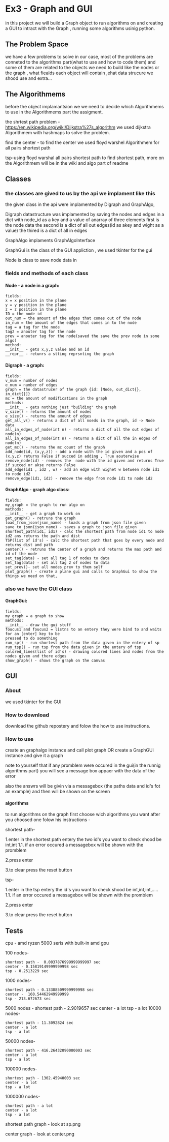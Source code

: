
# Ex3 - Graph and GUI

in this project we will build a Graph object to run algorithms on
and creating a GUI to intract with the Graph , running some algorithms
usinig python.

## The Problem Space
we have a few problems to solve in our case, most of the problems are conneted to the
algorithms part(what to use and how to code them) and some of them are related to the objects
we need to build like the nodes or the graph , what fiealds each object will contain
,ehat data strucure we shood use and extra...
## The Algorithmems

before the object implamantsion we we need to decide which Algorithmems to use
in the Algorithmems part the assigment.

the shrtest path problem - https://en.wikipedia.org/wiki/Dijkstra%27s_algorithm 
we used dijkstra Algorithmem with hashmaps to solve the problem.

find the center - to find the center we used floyd warshel Algorithmem for all pairs shortest path

tsp-using floyd warshal all pairs shortest path to find shortest path, more on the Algorithmem will be in the wiki and algo part of readme




## Classes 
### the classes are gived to us by the api we implament like this 
the given class in the api were implamented by Digraph and GraphAlgo,

Digraph datastructure was implamented by saving the nodes and edges
in a dict with node_id as a key and a value of anarray of three elements
first is the node data the second is a dict of all out edges(id as akey and wight as a value) the thired is a dict of all in edges 

GraphAlgo implaments GraphAlgoInterface

GraphGui is the class of the GUI appliction , we used tkinter for the gui

Node is class to save node data in 

### fields and methods of each class

#### Node - a node in a graph:
    fields:
    x = x position in the plane
    y = y position in the plane
    z = z position in the plane
    ID = the node id 
    out_num = the amount of the edges that comes out of the node
    in_num = the amount of the edges that comes in to the node
    tag = a tag for the node
    tag2 = anouter tag for the node
    prev = anouter tag for the node(saved the save the prev node in some algo)
    method:
    __init__ - gets x,y,z value and an id
    __repr__ - retunrs a stting reprsnting the graph 

#### Digraph - a graph:

    fields:
    v_num = number of nodes
    e_num = number of edges
    graph = the datastrucer of the graph {id: [Node, out_dict{}, in_dict{}]}
    mc = the amount of modifications in the graph
    methods:
    __init__ - gets nothing just "building" the graph
    v_size() - returns the amount of nodes
    e_size() - returns the amount of edges
    get_all_v() - returns a dict of all noeds in the graph, id -> Node data
    all_in_edges_of_node(int n) - returns a dict of all the out edges of node(n)
    all_in_edges_of_node(int n) - returns a dict of all the in edges of node(n)
    get_mc() - returns the mc count of the graph
    add_node(id, (x,y,z)) - add a node with the id given and a pos of (x,y,z) returns False if succed in adding , True aouterwise
    remove_node(id) - removes the  node with the id given and returns True if succed or akse returns False
    add_edge(id1 , id2 , w) - add an edge with wighet w between node id1 to node id2
    remove_edge(id1, id2) - remove the edge from node id1 to node id2

#### GraphAlgo - graph algo class:
    fields:
    my_graph = the graph to run algo on
    methods:
    __init__ - get a graph to work on
    get_graph() - retruns the graph
    load_from_json(json_name) - loads a graph from json file given
    save_to_json(json_name) - saves a graph to json file given
    shortest_path(id1, id1) - calc the shortest path from node id1 to node id2 ans returns the path and dist
    TSP(list of id's) - calc the shortest path that goes by every node and returns dist and path
    center() - retruns the center of a graph and returns the max path and id of the node
    set_tag(data) - set all tag 1 of nodes to data
    set_tag(data) - set all tag 2 of nodes to data
    set_prev()- set all nodes prev to them self
    plot_graph() - create a plane gui and calls to GraphGui to show the things we need on that,

### also we have the GUI class

#### GraphGui:
    fields:
    my_graph = a graph to show
    methods:
    __init__ - draw the gui stuff 
    foucus1 and foucus2 = listns to an entery they were bind to and waits for an [enter] key to be
    pressed to do something
    run_sp() - run shortest path from the data given in the entery of sp
    run_tsp() - run tsp from the data given in the entery of tsp
    colored_lines(list of id's) - drawing colored lines and nodes from the nodes given and there edges
    show_graph() - shows the graph on the canvas 
    
## GUI

### About
we used tkinter for the GUI 
### How to download 

download the github repostery and folow the how to use instructions.

### How to use 
create an graphalgo instance and call plot graph OR create a GraphGUi instance and give it a graph 

note to yourself that if any promblem were occured in the gui(in the runnig algorithms part) you will see
a message box appaer with the data of the error

also the answrs will be givin via a messagebox (the paths data and id's fot an example) and then will be shown on the screen 
#### algorithms 

to run algorithms on the graph first choose wich algorithms you want after you choosed one folow his instructions - 

shortest path-

1.enter in the shortest path entery the two id's you want to check shood be int,int
1.1. if an error occured a messagebox will be shown with the promblem

2.press enter 

3.to clear press the reset button

tsp-

1.enter in the tsp entery the id's you want to check shood be int,int,int,.....
1.1. if an error occured a messagebox will be shown with the promblem

2.press enter 

3.to clear press the reset button
## Tests
cpu - amd ryzen 5000 seris with built-in amd gpu

100 nodes-

    shortest path -  0.0037876999999999997 sec
    center - 0.15819149999999998 sec
    tsp - 0.2513229 sec

1000 nodes-

    shortest path - 0.13388509999999998 sec
    center -  160.54462949999999
    tsp - 213.672673 sec

5000 nodes - 
    shortest path - 2.9019657 sec
    center - a lot
    tsp - a lot
10000 nodes-

    shortest path - 11.3092824 sec
    center - a lot
    tsp - a lot
50000 nodes-

    shortest path - 416.26432090000003 sec
    center - a lot
    tsp - a lot
100000 nodes-

    shortest path - 1302.45940003 sec
    center - a lot
    tsp - a lot
1000000 nodes-

    shortest path - a lot 
    center - a lot
    tsp - a lot

shortest path graph - look at sp.png

center graph -  look at center.png


